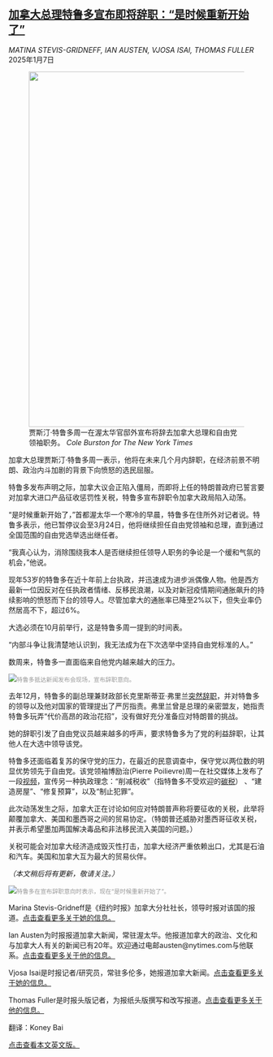 <!--1736212021000-->
[加拿大总理特鲁多宣布即将辞职：“是时候重新开始了”](https://cn.nytimes.com/world/20250107/trudeau-prime-minister-to-resign/)
------

<address>MATINA STEVIS-GRIDNEFF, IAN AUSTEN, VJOSA ISAI, THOMAS FULLER</address><time pudate="2025-01-07 08:44:07" datetime="2025-01-07 08:44:07">2025年1月7日</time><figure><img src="https://images.weserv.nl/?url=static01.nyt.com/images/2025/01/06/multimedia/06canada-trudeau-ledeall-top2-qfjc/06canada-trudeau-ledeall-top2-qfjc-master1050.jpg" width="1050" height="700"><figcaption>贾斯汀·特鲁多周一在渥太华官邸外宣布将辞去加拿大总理和自由党领袖职务。 <cite>Cole Burston for The New York Times</cite></figcaption></figure><section><p>加拿大总理贾斯汀·特鲁多周一表示，他将在未来几个月内辞职，在经济前景不明朗、政治内斗加剧的背景下向愤怒的选民屈服。</p><p>特鲁多发布声明之际，加拿大议会正陷入僵局，而即将上任的特朗普政府已誓言要对加拿大进口产品征收惩罚性关税，特鲁多宣布辞职令加拿大政局陷入动荡。</p><p>“是时候重新开始了，”首都渥太华一个寒冷的早晨，特鲁多在住所外对记者说。特鲁多表示，他已暂停议会至3月24日，他将继续担任自由党领袖和总理，直到通过全国范围的自由党选举选出继任者。</p><p>“我真心认为，消除围绕我本人是否继续担任领导人职务的争论是一个缓和气氛的机会，”他说。</p><p>现年53岁的特鲁多在近十年前上台执政，并迅速成为进步派偶像人物。他是西方最新一位因反对在任执政者情绪、反移民浪潮，以及对新冠疫情期间通胀飙升的持续影响的愤怒而下台的领导人。尽管加拿大的通胀率已降至2%以下，但失业率仍然居高不下，超过6%。</p><p>大选必须在10月前举行，这是特鲁多周一提到的时间表。</p><p>“内部斗争让我清楚地认识到，我无法成为在下次选举中坚持自由党标准的人。”</p><p>数周来，特鲁多一直面临来自他党内越来越大的压力。</p><p><img src="https://images.weserv.nl/?url=static01.nyt.com/images/2025/01/06/multimedia/06canada-trudeau-ledeall-01-kwtp/06canada-trudeau-ledeall-01-kwtp-master1050.jpg"><small style="color: #999;">特鲁多抵达新闻发布会现场，宣布辞职意向。</small></p><p>去年12月，特鲁多的副总理兼财政部长克里斯蒂亚·弗里兰<a href="https://www.nytimes.com/2024/12/16/world/canada/chrystia-freeland-resigns-canada-finance-minister.html">突然辞职</a>，并对特鲁多的领导以及他对国家的管理提出了严厉指责。弗里兰曾是总理的亲密盟友，她指责特鲁多玩弄“代价高昂的政治花招”，没有做好充分准备应对特朗普的挑战。</p><p>她的辞职引发了自由党议员越来越多的呼声，要求特鲁多为了党的利益辞职，让其他人在大选中领导该党。</p><p>特鲁多还面临着复苏的保守党的压力，在最近的民意调查中，保守党以两位数的明显优势领先于自由党。该党领袖博励治(Pierre Poilievre)周一在社交媒体上发布了一段<a rel="noopener noreferrer" target="_blank" href="https://x.com/PierrePoilievre/status/1876307996789133685">视频</a>，宣传另一种执政理念：“削减税收”（指特鲁多不受欢迎的<a href="https://www.nytimes.com/2024/11/04/world/canada/canada-oil-gas-carbon-emissions.html">碳税</a>） 、“建造房屋”、“修复预算”，以及“制止犯罪”。</p><p>此次动荡发生之际，加拿大正在讨论如何应对特朗普声称将要征收的关税，此举将颠覆加拿大、美国和墨西哥之间的贸易协定。（特朗普还威胁对墨西哥征收关税，并表示希望墨加两国解决毒品和非法移民流入美国的问题。）</p><p>关税可能会对加拿大经济造成毁灭性打击，加拿大经济严重依赖出口，尤其是石油和汽车。美国和加拿大互为最大的贸易伙伴。</p><p><i>（本文稍后将有更新，敬请关注。）</i></p><p><img src="https://images.weserv.nl/?url=static01.nyt.com/images/2025/01/06/multimedia/06canada-trudeau-ledeall-02-kwtp/06canada-trudeau-ledeall-02-kwtp-master1050.jpg"><small style="color: #999;">特鲁多在宣布辞职意向时表示，现在“是时候重新开始了”。</small></p></section><footer><p>Marina Stevis-Gridneff是《纽约时报》加拿大分社社长，领导时报对该国的报道。<a rel="nofollow" target="_blank" href="https://www.nytimes.com/by/matina-stevis-gridneff">点击查看更多关于她的信息。</a></p><p>Ian Austen为时报报道加拿大新闻，常驻渥太华。他报道加拿大的政治、文化和与加拿大人有关的新闻已有20年。欢迎通过电邮austen@nytimes.com与他联系。<a rel="nofollow" target="_blank" href="https://www.nytimes.com/by/ian-austen">点击查看更多关于他的信息。</a></p><p>Vjosa Isai是时报记者/研究员，常驻多伦多，她报道加拿大新闻。<a rel="nofollow" target="_blank" href="https://www.nytimes.com/by/vjosa-isai">点击查看更多关于她的信息。</a></p><p>Thomas Fuller是时报头版记者，为报纸头版撰写和改写报道。<a rel="nofollow" target="_blank" href="https://www.nytimes.com/by/thomas-fuller">点击查看更多关于他的信息。</a></p><p>翻译：Koney Bai</p><a rel="nofollow" target="_blank" href="https://www.nytimes.com/2025/01/06/world/americas/trudeau-prime-minister-to-resign.html">点击查看本文英文版。</a><br></footer>
